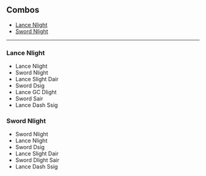 ## Combos
- [Lance Nlight](#lance-nlight)
- [Sword Nlight](#sword-nlight)

---

### Lance Nlight
- Lance Nlight
- Sword Nlight
- Lance Slight Dair
- Sword Dsig
- Lance GC Dlight
- Sword Sair
- Lance Dash Ssig

### Sword Nlight
- Sword Nlight
- Lance Nlight
- Sword Dsig
- Lance Slight Dair
- Sword Dlight Sair
- Lance Dash Ssig
